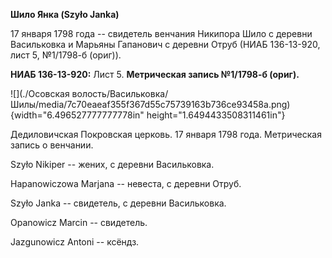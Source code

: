 **Шило Янка (Szyło Janka)**

17 января 1798 года -- свидетель венчания Никипора Шило с деревни
Васильковка и Марьяны Гапанович с деревни Отруб (НИАБ 136-13-920, лист
5, №1/1798-б (ориг)).

**НИАБ 136-13-920:** Лист 5. **Метрическая запись №1/1798-б (ориг).**

![](./Осовская волость/Васильковка/Шилы/media/7c70eaeaf355f367d55c75739163b736ce93458a.png){width="6.496527777777778in"
height="1.6494433508311461in"}

Дедиловичская Покровская церковь. 17 января 1798 года. Метрическая
запись о венчании.

Szyło Nikiper -- жених, с деревни Васильковка.

Hapanowiczowa Marjana -- невеста, с деревни Отруб.

Szyło Janka -- свидетель, с деревни Васильковка.

Opanowicz Marcin -- свидетель.

Jazgunowicz Antoni -- ксёндз.
